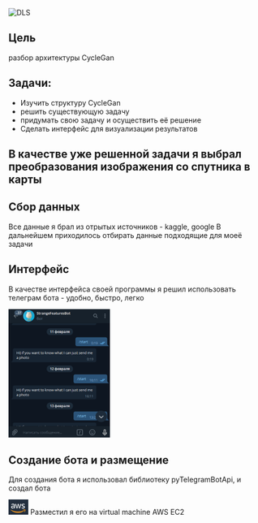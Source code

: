 ![DLS](https://static.wixstatic.com/media/66c28f_824e4300a35b4670bd345218eedc211a~mv2.jpg/v1/fit/w_2500,h_1330,al_c/66c28f_824e4300a35b4670bd345218eedc211a~mv2.jpg)


## Цель
разбор архитектуры CycleGan

## Задачи:
- Изучить структуру CycleGan
- решить существующую задачу
- придумать свою задачу и осуществить её решение
- Сделать интерфейс для визуализации результатов


## В качестве уже решенной задачи я выбрал преобразования изображения со спутника в карты


## Сбор данных
Все данные я брал из отрытых источников - kaggle, google
В дальнейшем приходилось отбирать данные подходящие для моеё задачи




## Интерфейс 
В качестве интерфейса своей программы я решил использовать телеграм бота - удобно, быстро, легко

![Bot](images/img.png)



## Создание бота и размещение
Для создания бота я использовал библиотеку pyTelegramBotApi, и создал бота 

![AWS](images/img_1.png) Разместил я его на virtual machine AWS EC2 


 

